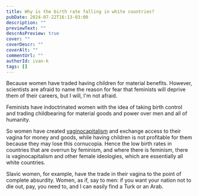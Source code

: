 ```yaml
---
title: Why is the birth rate falling in white countries?
pubDate: 2024-07-22T16:13-03:00
description: ""
previewText: ""
descrAsPreview: true
cover: ""
coverDescr: ""
coverAlt: ""
commentUrl: ""
authorId: ivan-k
tags: []
---
```

Because women have traded having children for material benefits. However, scientists are afraid to name the reason for fear that feminists will deprive them of their careers, but I will, I'm not afraid.

Feminists have indoctrinated women with the idea of taking birth control and trading childbearing for material goods and power over men and all of humanity.

So women have created [vaginocapitalism](https://youtu.be/CKHKRFvwu4k) and exchange access to their vagina for money and goods, while having children is not profitable for them because they may lose this cornucopia. Hence the low birth rates in countries that are overrun by feminism, and where there is feminism, there is vaginocapitalism and other female ideologies, which are essentially all white countries.

Slavic women, for example, have the trade in their vagina to the point of complete absurdity. Women, as if, say to men: if you want your nation not to die out, pay, you need to, and I can easily find a Turk or an Arab.
